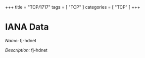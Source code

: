 +++
title = "TCP/1717"
tags = [ "TCP" ]
categories = [ "TCP" ]
+++

# IANA Data

_Name:_ fj-hdnet

_Description:_ fj-hdnet

